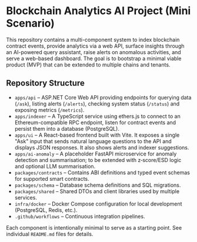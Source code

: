 # Blockchain Analytics AI Project (Mini Scenario)

This repository contains a multi-component system to index blockchain contract events, provide analytics via a web API, surface insights through an AI-powered query assistant, raise alerts on anomalous activities, and serve a web-based dashboard. The goal is to bootstrap a minimal viable product (MVP) that can be extended to multiple chains and tenants.

## Repository Structure

- `apps/api` – ASP.NET Core Web API providing endpoints for querying data (`/ask`), listing alerts (`/alerts`), checking system status (`/status`) and exposing metrics (`/metrics`).
- `apps/indexer` – A TypeScript service using ethers.js to connect to an Ethereum-compatible RPC endpoint, listen for contract events and persist them into a database (PostgreSQL).
- `apps/ui` – A React-based frontend built with Vite. It exposes a single "Ask" input that sends natural language questions to the API and displays JSON responses. It also shows alerts and indexer suggestions.
- `apps/ai-anomaly` – A placeholder FastAPI microservice for anomaly detection and summarisation; to be extended with z‑score/ESD logic and optional LLM summarisation.
- `packages/contracts` – Contains ABI definitions and typed event schemas for supported smart contracts.
- `packages/schema` – Database schema definitions and SQL migrations.
- `packages/shared` – Shared DTOs and client libraries used by multiple services.
- `infra/docker` – Docker Compose configuration for local development (PostgreSQL, Redis, etc.).
- `.github/workflows` – Continuous integration pipelines.

Each component is intentionally minimal to serve as a starting point. See individual `README.md` files for details.

